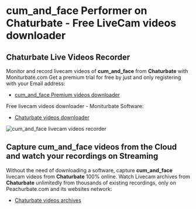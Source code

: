 # cum_and_face Performer on Chaturbate - Free LiveCam videos downloader

## Chaturbate Live Videos Recorder

Monitor and record livecam videos of **cum_and_face** from **Chaturbate** with Moniturbate.com
Get a premium trial for free by just and only registering with your Email address:
* [cum_and_face Premium videos downloader](https://moniturbate.com/request-demo-licence-key.html)

Free livecam videos downloader - Moniturbate Software:
* [Chaturbate videos downloader](https://moniturbate.com/moniturbate-download-software.html)

![cum_and_face livecam videos recorder](https://peachurnet.com/templates/moniturbate-software.png)


## Capture cum_and_face videos from the Cloud and watch your recordings on Streaming

Without the need of downloading a software, capture **cum_and_face** livecam videos from **Chaturbate** 100% online.
Watch Livecam archives from **Chaturbate** unlimitedly from thousands of existing recordings, only on Peachurbate.com and its websites network:
* [Chaturbate videos archives](https://peachurnet.com/)